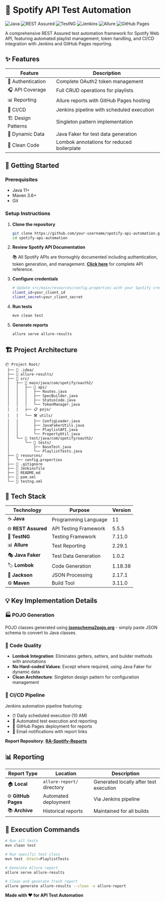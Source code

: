 # 🎵 Spotify API Test Automation

![Java](https://img.shields.io/badge/Java-11-orange?style=flat-square&logo=java)
![REST Assured](https://img.shields.io/badge/REST%20Assured-5.5.5-green?style=flat-square)
![TestNG](https://img.shields.io/badge/TestNG-7.11.0-blue?style=flat-square)
![Jenkins](https://img.shields.io/badge/Jenkins-CI%2FCD-blue?style=flat-square&logo=jenkins)
![Allure](https://img.shields.io/badge/Allure-Reports-yellow?style=flat-square)
![GitHub Pages](https://img.shields.io/badge/GitHub%20Pages-Hosting-purple?style=flat-square&logo=github)

A comprehensive REST Assured test automation framework for Spotify Web API, featuring automated playlist management, token handling, and CI/CD integration with Jenkins and GitHub Pages reporting.

## ✨ Features

| Feature | Description |
|---------|-------------|
| 🔐 Authentication | Complete OAuth2 token management |
| 🎧 API Coverage | Full CRUD operations for playlists |
| 📊 Reporting | Allure reports with GitHub Pages hosting |
| 🚀 CI/CD | Jenkins pipeline with scheduled execution |
| 🏗️ Design Patterns | Singleton pattern implementation |
| 🎲 Dynamic Data | Java Faker for test data generation |
| 🧹 Clean Code | Lombok annotations for reduced boilerplate |

## 🚀 Getting Started

### Prerequisites
- Java 11+
- Maven 3.6+
- Git

### Setup Instructions

1. **Clone the repository**
   ```bash
   git clone https://github.com/your-username/spotify-api-automation.git
   cd spotify-api-automation
   ```

2. **Review Spotify API Documentation**
   
   📚 All Spotify APIs are thoroughly documented including authentication, token generation, and management. [**Click here**](https://developer.spotify.com/documentation/web-api) for complete API reference.

3. **Configure credentials**
   ```bash
   # Update src/main/resources/config.properties with your Spotify credentials
   client_id=your_client_id
   client_secret=your_client_secret
   ```

4. **Run tests**
   ```bash
   mvn clean test
   ```

5. **Generate reports**
   ```bash
   allure serve allure-results
   ```

## 🏗️ Project Architecture

```
📦 Project Root/
 ├── 📂 .idea/
 ├── 📂 allure-results/
 ├── 📂 src/
 │   ├── 📂 main/java/com/spotify/oauth2/
 │   │   ├── 🔌 api/
 │   │   │   ├── Routes.java
 │   │   │   ├── SpecBuilder.java
 │   │   │   ├── StatusCode.java
 │   │   │   └── TokenManager.java
 │   │   ├── 📋 pojo/
 │   │   └── 🛠️ utils/
 │   │       ├── ConfigLoader.java
 │   │       ├── JavaFakerUtils.java
 │   │       ├── PlaylistAPI.java
 │   │       └── PropertyUtil.java
 │   └── 📂 test/java/com/spotify/oauth2/
 │       └── 🧪 tests/
 │           ├── BaseTest.java
 │           └── PlaylistTests.java
 ├── 📂 resources/
 │   └── config.properties
 ├── 📄 .gitignore
 ├── 📄 Jenkinsfile
 ├── 📄 README.md
 ├── 📄 pom.xml
 └── 📄 testng.xml

```

## 🔧 Tech Stack

| Technology | Purpose | Version |
|------------|---------|---------|
| ☕ **Java** | Programming Language | 11 |
| 🌐 **REST Assured** | API Testing Framework | 5.5.5 |
| 🧪 **TestNG** | Testing Framework | 7.11.0 |
| 📊 **Allure** | Test Reporting | 2.29.1 |
| 🎭 **Java Faker** | Test Data Generation | 1.0.2 |
| 🏷️ **Lombok** | Code Generation | 1.18.38 |
| 🔧 **Jackson** | JSON Processing | 2.17.1 |
| ⚙️ **Maven** | Build Tool | 3.11.0 |

## 💡 Key Implementation Details

### 🏭 POJO Generation
POJO classes generated using [**jsonschema2pojo.org**](https://www.jsonschema2pojo.org/) - simply paste JSON schema to convert to Java classes.

### 🧹 Code Quality
- **Lombok Integration**: Eliminates getters, setters, and builder methods with annotations
- **No Hard-coded Values**: Except where required, using Java Faker for dynamic data
- **Clean Architecture**: Singleton design pattern for configuration management

### 🚀 CI/CD Pipeline
Jenkins automation pipeline featuring:
- ⏰ Daily scheduled execution (10 AM)
- 🧪 Automated test execution and reporting
- 📄 GitHub Pages deployment for reports
- 📧 Email notifications with report links

**Report Repository**: [**RA-Spotify-Reports**](https://github.com/SDET-Pearhamesh/RA-Spotify-Reports)

## 📊 Reporting

| Report Type | Location | Description |
|-------------|----------|-------------|
| 🏠 **Local** | `allure-report/` directory | Generated locally after test execution |
| 🌐 **GitHub Pages** | Automated deployment | Via Jenkins pipeline |
| 📚 **Archive** | Historical reports | Maintained for all builds |

## 🚀 Execution Commands

```bash
# Run all tests
mvn clean test

# Run specific test class
mvn test -Dtest=PlaylistTests

# Generate Allure report
allure serve allure-results

# Clean and generate fresh report
allure generate allure-results --clean -o allure-report
```

**Made with ❤️ for API Test Automation**
